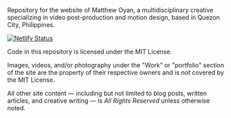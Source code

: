 Repository for the website of Matthew Oyan, a multidisciplinary creative specializing in video post-production and motion design, based in Quezon City, Philippines.

[![Netlify Status](https://api.netlify.com/api/v1/badges/1b1966d9-bf78-4e55-a2ef-243f88b9d09d/deploy-status)](https://app.netlify.com/projects/matthewoyan/deploys)

Code in this repository is licensed under the MIT License. 

Images, videos, and/or photography under the "Work" or "portfolio" section of the site are the property of their respective owners and is _not_ covered by the MIT License.

All other site content — including but not limited to blog posts, written articles, and creative writing — is _All Rights Reserved_ unless otherwise noted.
